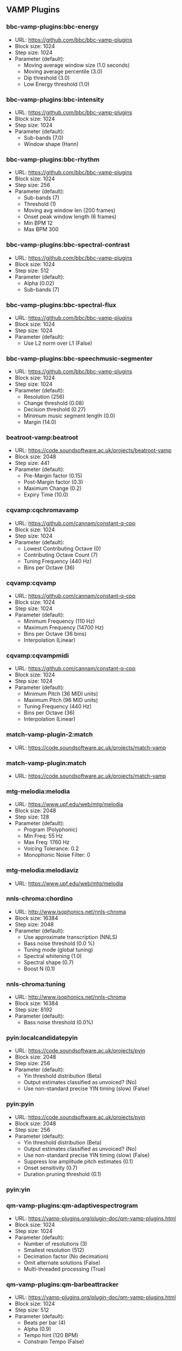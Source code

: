 ## VAMP Plugins

### bbc-vamp-plugins:bbc-energy
- URL:        https://github.com/bbc/bbc-vamp-plugins
- Block size: 1024
- Step size:  1024
- Parameter (default):
    - Moving average window size (1.0 seconds)
    - Moving average percentile (3.0)
    - Dip threshold (3.0)
    - Low Energy threshold (1.0)

### bbc-vamp-plugins:bbc-intensity
- URL:        https://github.com/bbc/bbc-vamp-plugins
- Block size: 1024
- Step size:  1024
- Parameter (default):
    - Sub-bands (7.0)
    - Window shape (Hann)

### bbc-vamp-plugins:bbc-rhythm
- URL:        https://github.com/bbc/bbc-vamp-plugins
- Block size: 1024
- Step size:  256
- Parameter (default):
    - Sub-bands (7)
    - Threshold (1)
    - Moving avg window len (200 frames)
    - Onset peak window length (6 frames)
    - Min BPM 12
    - Max BPM 300
    
### bbc-vamp-plugins:bbc-spectral-contrast
- URL:        https://github.com/bbc/bbc-vamp-plugins
- Block size: 1024
- Step size:  512
- Parameter (default):
    - Alpha (0.02)
    - Sub-bands (7)

### bbc-vamp-plugins:bbc-spectral-flux
- URL:        https://github.com/bbc/bbc-vamp-plugins
- Block size: 1024
- Step size:  1024
- Parameter (default):
    - Use L2 norm over L1 (False)
    
### bbc-vamp-plugins:bbc-speechmusic-segmenter
- URL:        https://github.com/bbc/bbc-vamp-plugins
- Block size: 1024
- Step size:  1024
- Parameter (default):
    - Resolution (256)
    - Change threshold (0.08)
    - Decision threshold (0.27)
    - Minimum music segment length (0.0)
    - Margin (14.0)

### beatroot-vamp:beatroot
- URL:        https://code.soundsoftware.ac.uk/projects/beatroot-vamp
- Block size: 2048
- Step size:  441
- Parameter (default):
    - Pre-Margin factor (0.15)
    - Post-Margin factor (0.3)
    - Maximum Change (0.2)
    - Expiry Time (10.0)

### cqvamp:cqchromavamp
- URL:        https://github.com/cannam/constant-q-cpp
- Block size: 1024
- Step size:  1024
- Parameter (default):
    - Lowest Contributing Octave (0)
    - Contributing Octave Count (7)
    - Tuning Frequency (440 Hz)
    - Bins per Octave (36)

### cqvamp:cqvamp
- URL:        https://github.com/cannam/constant-q-cpp
- Block size: 1024
- Step size:  1024
- Parameter (default):
    - Minimum Frequency (110 Hz)
    - Maximum Frequency (14700 Hz)
    - Bins per Octave (36 bins)
    - Interpolation (Linear)

### cqvamp:cqvampmidi
- URL:        https://github.com/cannam/constant-q-cpp
- Block size: 1024
- Step size:  1024
- Parameter (default):
    - Minimum Pitch (36 MIDI units)
    - Maximum Pitch (96 MID units)
    - Tuning Frequency (440 Hz)
    - Bins per Octave (36)
    - Interpolation (Linear)

### match-vamp-plugin-2:match
- URL: https://code.soundsoftware.ac.uk/projects/match-vamp

### match-vamp-plugin:match
- URL: https://code.soundsoftware.ac.uk/projects/match-vamp

### mtg-melodia:melodia
- URL:        https://www.upf.edu/web/mtg/melodia
- Block size: 2048
- Step size:  128
- Parameter (default):
    - Program (Polyphonic)
    - Min Freq: 55 Hz
    - Max Freq: 1760 Hz
    - Voicing Tolerance: 0.2
    - Monophonic Noise Filter: 0
    
### mtg-melodia:melodiaviz
- URL:    https://www.upf.edu/web/mtg/melodia

### nnls-chroma:chordino
- URL: http://www.isophonics.net/nnls-chroma
- Block size: 16384
- Step size:  2048
- Parameter (default):
    - Use approximate transcription (NNLS)
    - Bass noise threshold (0.0 %)
    - Tuning mode (global tuning)
    - Spectral whitening (1.0)
    - Spectral shape (0.7)
    - Boost N (0.1)

### nnls-chroma:tuning
- URL: http://www.isophonics.net/nnls-chroma
- Block size: 16384
- Step size:  8192
- Parameter (default):
    - Bass noise threshold (0.0%)
    
### pyin:localcandidatepyin
- URL: https://code.soundsoftware.ac.uk/projects/pyin
- Block size: 2048
- Step size:  256
- Parameter (default):
    - Yin threshold distribution (Beta)
    - Output estimates classified as unvoiced? (No)
    - Use non-standard precise YIN timing (slow) (False)

### pyin:pyin
- URL: https://code.soundsoftware.ac.uk/projects/pyin
- Block size: 2048
- Step size:  256
- Parameter (default):
    - Yin threshold distribution (Beta)
    - Output estimates classified as unvoiced? (No)
    - Use non-standard precise YIN timing (slow) (False)
    - Suppress low amplitude pitch estimates (0.1)
    - Onset sensitivity (0.7)
    - Duration pruning threshold (0.1)

### pyin:yin

### qm-vamp-plugins:qm-adaptivespectrogram
- URL: https://vamp-plugins.org/plugin-doc/qm-vamp-plugins.html
- Block size: 1024
- Step size:  1024
- Parameter (default):
    - Number of resolutions (3)
    - Smallest resolution (512)
    - Decimation factor (No decimation)
    - Omit alternate solutions (False)
    - Multi-threaded processing (True)

### qm-vamp-plugins:qm-barbeattracker
- URL: https://vamp-plugins.org/plugin-doc/qm-vamp-plugins.html
- Block size: 1024
- Step size:  512
- Parameter (default):
    - Beats per bar (4)
    - Alpha (0.9)
    - Tempo hint (120 BPM)
    - Constrain Tempo (False)
